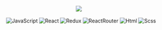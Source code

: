 <div align="center">
  
<p align="center" align='right'>
  <a target="_blank" href="https://www.youtube.com/watch?v=plo9Ptoe4pI"><img
    src="https://img.shields.io/badge/Ссылка на видео-20232A?style=for-the-badge&logo=youtube&logoColor=FF0000"/></a>&nbsp;&nbsp;&nbsp;
</p>

  ![JavaScript](https://img.shields.io/badge/JavaScript-20232A?style=for-the-badge&logo=javascript)
  ![React](https://img.shields.io/badge/React-20232A?style=for-the-badge&logo=react)
  ![Redux](https://img.shields.io/badge/Redux-20232A?style=for-the-badge&logo=redux&logoColor=7749BD)
  ![ReactRouter](https://img.shields.io/badge/React_Router-20232A?style=for-the-badge&logo=react-router)
  ![Html](https://img.shields.io/badge/HTML5-20232A?style=for-the-badge&logo=html5)
  ![Scss](https://img.shields.io/badge/scss-20232A?style=for-the-badge&logo=sass)
  
  <p></p>

</div>

